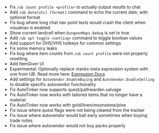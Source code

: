 - Fix `/ub count profile <profile>` to actually output results to chat
- Add `/ub date[utc] [format]` command to echo the current date, with optional format
- Fix bug where long chat nav point texts would crash the client when visualnav is enabled
- Show current landcell when `DungeonMaps.Debug` is set to true
- Add `/ub opt toggle <setting>` command to toggle boolean values
- Add support for DHS/VHS hotkeys for common settings
- Fix some memory leaks
- Fix bug where item counts from `/ub count profile` were not properly resetting
- Add ItemGiver UI
- Experimental: Optionally replace vtanks meta expression system with one from UB. Read more here: [Expression Docs](http://utilitybelty.gitlab.io/docs/expressions/)
- Add settings for `AutoVendor.EnableBuying` and `AutoVendor.EnableSelling` to disable specific autovendor functionality
- Fix AutoTinker now supports quest/pathwarden salvage
- Fix AutoTinker now works with tailored items that no longer have a material
- Fix AutoTinker now works with gold/linen/moonstone/pine
- Fix issue where quest flags were not being cleared from the tracker
- Fix issue where autovendor would bail early sometimes when buying trade notes
- Fix issue where autovendor would not buy packs properly